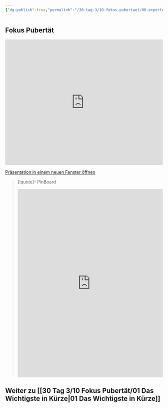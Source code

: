 ```yaml
---
{"dg-publish":true,"permalink":"/30-tag-3/10-fokus-pubertaet/00-expertenpuzzle-fokus-pubertaet/"}
---
```


## Fokus Pubertät
<iframe src="https://aburossi.github.io/prezi/BBK/prezifokus/" style="border:0px #ffffff none;" name="myiFrame" scrolling="no" frameborder="1" marginheight="0px" marginwidth="0px" height="400px" width="100%" allowfullscreen></iframe>

[Präsentation in einem neuen Fenster öffnen](https://aburossi.github.io/prezi/BBK/prezifokus)

>[!quote]- PinBoard
><iframe src="https://tools.fobizz.com/pinboard/public_boards/26e16dbc-34ff-4085-8ce5-3ee52130be63?embed=true&token=553cd79e1bf9bf123fbb525f180e0771" style="border:0px #ffffff none;" name="myiFrame" scrolling="yes" frameborder="1" marginheight="0px" marginwidth="0px" height="600px" width="100%" allowfullscreen></iframe>

## Weiter zu [[30 Tag 3/10 Fokus Pubertät/01 Das Wichtigste in Kürze\|01 Das Wichtigste in Kürze]]